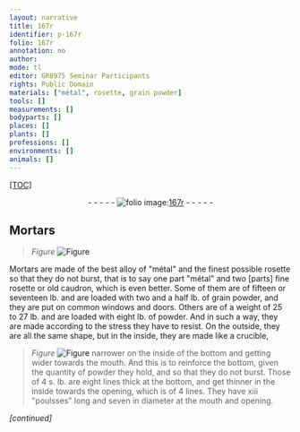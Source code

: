 ```yaml
---
layout: narrative
title: 167r
identifier: p-167r
folio: 167r
annotation: no
author:
mode: tl
editor: GR8975 Seminar Participants
rights: Public Domain
materials: ["métal", rosette, grain powder]
tools: []
measurements: []
bodyparts: []
places: []
plants: []
professions: []
environments: []
animals: []
---
```


<p><a href="{{ site.baseurl }}/diplomatic/">[TOC]</a></p><div class="folio" align="center">- - - - - <a href="http://gallica.bnf.fr/ark:/12148/btv1b10500001g/f339.image" target="_blank"><img src="https://cu-mkp.github.io/2017-workshop-edition/assets/photo-icon.png" alt="folio image: " style="display:inline-block; margin-bottom:-3px;"/>167r</a> - - - - - </div>  
  

## Mortars

 
> *Figure*
> <a href="https://drive.google.com/open?id=0B9-oNrvWdlO5QTU2dDJtWHU5Nmc" target="_blank"><img src="https://cu-mkp.github.io/GR8975-edition/assets/photo-icon.png" alt="Figure" style="display:inline-block; margin-bottom:-3px;"/></a>
 
Mortars are made of the best alloy of <span class="m">"métal"</span> and the finest possible <span class="m">rosette</span> so that they do not burst, that is to say one part <span class="m">"métal"</span> and two [parts] fine <span class="m">rosette</span> or old caudron, which is even better. Some of them are of fifteen or seventeen lb. and are loaded with two and a half lb. of <span class="m">grain powder</span>, and they are put on common windows and doors. Others are of a weight of 25 to 27 lb. and are loaded with eight lb. of powder. And in such a way, they are made according to the stress they have to resist. On the outside, they are all the same shape, but in the inside, they are made like a crucible, 
> *Figure*
> <a href="https://drive.google.com/open?id=0B9-oNrvWdlO5OUZCVWpfdmlzbWc" target="_blank"><img src="https://cu-mkp.github.io/GR8975-edition/assets/photo-icon.png" alt="Figure" style="display:inline-block; margin-bottom:-3px;"/></a>
 narrower on the inside of the bottom and getting wider towards the mouth. And this is to reinforce the bottom, given the quantity of powder they hold, and so that they do not burst. Those of 4 s. lb. are eight lines thick at the bottom, and get thinner in the inside towards the opening, which is of 4 lines. They have xiii "poulsses" long and seven in diameter at the mouth and opening.
 
*[continued]*
 
